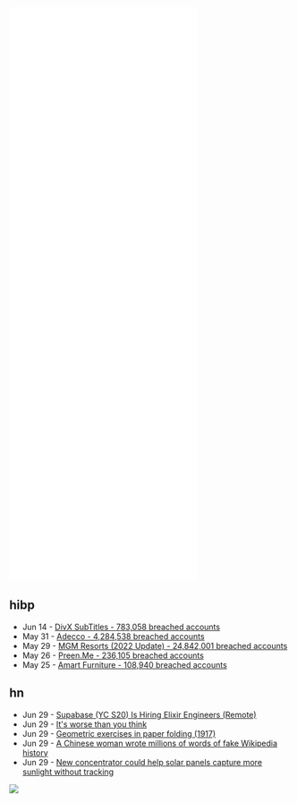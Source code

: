 ![Metrics](https://raw.githubusercontent.com/phixion/phixion/master/metrics.svg)

## hibp

<!--
for https://github.com/phixion/phixion/blob/main/.github/workflows/feeds.yml
-->
<!--START_SECTION:haveibeenpwnd-->
- Jun 14 - [DivX SubTitles - 783,058 breached accounts](https://haveibeenpwned.com/PwnedWebsites#DivXSubTitles)
- May 31 - [Adecco - 4,284,538 breached accounts](https://haveibeenpwned.com/PwnedWebsites#Adecco)
- May 29 - [MGM Resorts (2022 Update) - 24,842,001 breached accounts](https://haveibeenpwned.com/PwnedWebsites#MGM2022Update)
- May 26 - [Preen.Me - 236,105 breached accounts](https://haveibeenpwned.com/PwnedWebsites#PreenMe)
- May 25 - [Amart Furniture - 108,940 breached accounts](https://haveibeenpwned.com/PwnedWebsites#AmartFurniture)
<!--END_SECTION:haveibeenpwnd-->

## hn

<!--
for https://github.com/phixion/phixion/blob/main/.github/workflows/feeds.yml
-->
<!--START_SECTION:hn-->
- Jun 29 - [Supabase (YC S20) Is Hiring Elixir Engineers (Remote)](https://boards.greenhouse.io/supabase/jobs/4544288004)
- Jun 29 - [It's worse than you think](https://ckarchive.com/b/75u7h8hkk9g9e)
- Jun 29 - [Geometric exercises in paper folding (1917)](https://archive.org/details/tsundararowsgeo00rowrich)
- Jun 29 - [A Chinese woman wrote millions of words of fake Wikipedia history](https://www.sixthtone.com/news/1010653/she-spent-a-decade-writing-fake-russian-history.-wikipedia-just-noticed.-?source=channel_rising)
- Jun 29 - [New concentrator could help solar panels capture more sunlight without tracking](https://cosmosmagazine.com/science/agile-concentrator-solar-panels/)
<!--END_SECTION:hn-->

<!--
for https://yhype.me
-->
![](https://hit.yhype.me/github/profile?user_id=13013670)
